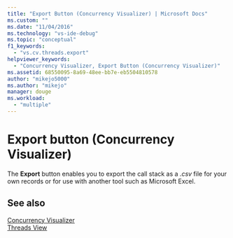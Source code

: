 ```yaml
---
title: "Export Button (Concurrency Visualizer) | Microsoft Docs"
ms.custom: ""
ms.date: "11/04/2016"
ms.technology: "vs-ide-debug"
ms.topic: "conceptual"
f1_keywords: 
  - "vs.cv.threads.export"
helpviewer_keywords: 
  - "Concurrency Visualizer, Export Button (Concurrency Visualizer)"
ms.assetid: 68550095-8a69-48ee-bb7e-eb5504810578
author: "mikejo5000"
ms.author: "mikejo"
manager: douge
ms.workload: 
  - "multiple"
---
```

# Export button (Concurrency Visualizer)
The **Export** button enables you to export the call stack as a .*csv* file for your own records or for use with another tool such as Microsoft Excel.  
  
## See also  
 [Concurrency Visualizer](../profiling/concurrency-visualizer.md)   
 [Threads View](../profiling/threads-view-parallel-performance.md)
